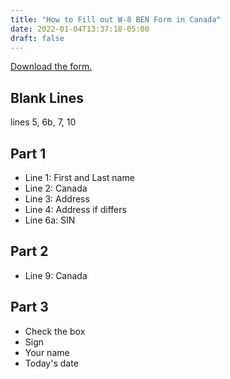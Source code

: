 ```yaml
---
title: "How to Fill out W-8 BEN Form in Canada"
date: 2022-01-04T13:37:18-05:00
draft: false
---
```


[Download the form.](https://www.irs.gov/pub/irs-pdf/fw8ben.pdf)

## Blank Lines

lines 5, 6b, 7, 10

## Part 1

- Line 1: First and Last name
- Line 2: Canada
- Line 3: Address
- Line 4: Address if differs
- Line 6a: SIN

## Part 2

- Line 9: Canada

## Part 3

- Check the box
- Sign
- Your name
- Today's date
